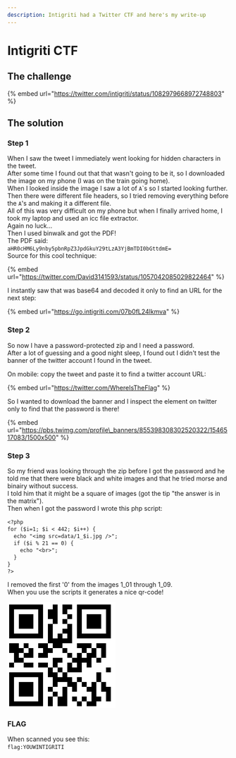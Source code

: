 ```yaml
---
description: Intigriti had a Twitter CTF and here's my write-up
---
```


# Intigriti CTF

## The challenge

{% embed url="https://twitter.com/intigriti/status/1082979668972748803" %}

## The solution

### Step 1

When I saw the tweet I immediately went looking for hidden characters in the tweet.  
After some time I found out that that wasn't going to be it, so I downloaded the image on my phone \(I was on the train going home\).  
When I looked inside the image I saw a lot of `A`\`s so I started looking further.  
Then there were different file headers, so I tried removing everything before the `A`'s and making it a different file.  
All of this was very difficult on my phone but when I finally arrived home, I took my laptop and used an icc file extractor.  
Again no luck...  
Then I used binwalk and got the PDF!  
The PDF said:  
`aHR0cHM6Ly9nby5pbnRpZ3JpdGkuY29tLzA3YjBmTDI0bGttdmE=`  
Source for this cool technique:

{% embed url="https://twitter.com/David3141593/status/1057042085029822464" %}

I instantly saw that was base64 and decoded it only to find an URL for the next step:

{% embed url="https://go.intigriti.com/07b0fL24lkmva" %}

### Step 2

So now I have a password-protected zip and I need a password.  
After a lot of guessing and a good night sleep, I found out I didn't test the banner of the twitter account I found in the tweet.

On mobile: copy the tweet and paste it to find a twitter account URL: 

{% embed url="https://twitter.com/WhereIsTheFlag" %}

So I wanted to download the banner and I inspect the element on twitter only to find that the password is there!

{% embed url="https://pbs.twimg.com/profile\_banners/855398308302520322/1546517083/1500x500" %}

### Step 3

So my friend was looking through the zip before I got the password and he told me that there were black and white images and that he tried morse and binairy without success.  
I told him that it might be a square of images \(got the tip "the answer is in the matrix"\).  
Then when I got the password I wrote this php script:

```text
<?php
for ($i=1; $i < 442; $i++) {
  echo "<img src=data/1_$i.jpg />";
  if ($i % 21 == 0) {
    echo "<br>";
  }
}
?>
```

I removed the first '0' from the images 1\_01 through 1\_09.  
When you use the scripts it generates a nice qr-code!

![QR-code](.gitbook/assets/qr.png)

### FLAG

When scanned you see this:  
`flag:YOUWINTIGRITI`

